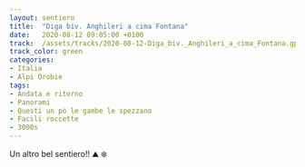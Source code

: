 ```yaml
---
layout: sentiero
title:  "Diga biv. Anghileri a cima Fontana"
date:   2020-08-12 09:05:00 +0100
track:  /assets/tracks/2020-08-12-Diga_biv._Anghileri_a_cima_Fontana.gpx
track_color: green
categories:
- Italia
- Alpi Orobie
tags:
- Andata e ritorno
- Panorami
- Questi un pò le gambe le spezzano
- Facili roccette
- 3000s
---
```


Un altro bel sentiero!! :mountain: :snowflake: